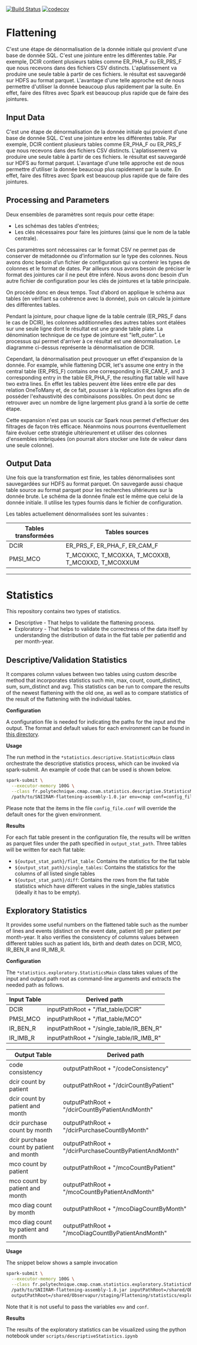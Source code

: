 [![Build Status](https://travis-ci.com/X-DataInitiative/SNIIRAM-flattening.svg?token=zoL7KzND7NxhwpowXftL&branch=master)](https://travis-ci.com/X-DataInitiative/SNIIRAM-flattening)
[![codecov](https://codecov.io/gh/X-DataInitiative/SNIIRAM-flattening/branch/master/graph/badge.svg?token=GWYM6JLi0z)](https://codecov.io/gh/X-DataInitiative/SNIIRAM-flattening)

# Flattening

C'est une étape de dénormalisation de la donnée initiale qui provient d'une base de donnée SQL. C'est une jointure entre les différentes table. Par exemple, DCIR contient plusieurs tables comme ER_PHA_F ou ER_PRS_F que nous recevons dans des fichiers CSV distincts. L'aplatissement va produire une seule table à partir de ces fichiers. le résultat est sauvegardé sur HDFS au format parquet. L'avantage d'une telle approche est de nous permettre d'utiliser la donnée beaucoup plus rapidement par la suite. En effet, faire des filtres avec Spark est beaucoup plus rapide que de faire des jointures.

## Input Data
C'est une étape de dénormalisation de la donnée initiale qui provient d'une base de donnée SQL. C'est une jointure entre les différentes table. Par exemple, DCIR contient plusieurs tables comme ER_PHA_F ou ER_PRS_F que nous recevons dans des fichiers CSV distincts. L'aplatissement va produire une seule table à partir de ces fichiers. le résultat est sauvegardé sur HDFS au format parquet. L'avantage d'une telle approche est de nous permettre d'utiliser la donnée beaucoup plus rapidement par la suite. En effet, faire des filtres avec Spark est beaucoup plus rapide que de faire des jointures.

## Processing and Parameters
Deux ensembles de paramètres sont requis pour cette étape:
* Les schémas des tables d'entrées;
* Les clés nécessaires pour faire les jointures (ainsi que le nom de la table centrale).

Ces paramètres sont nécessaires car le format CSV ne permet pas de conserver de métadonnée ou d’information sur le type des colonnes. Nous avons donc besoin d’un fichier de configuration qui va contenir les types de colonnes et le format de dates. Par ailleurs nous avons besoin de préciser le format des jointures car il ne peut être inféré. Nous avons donc besoin d’un autre fichier de configuration pour les clés de jointures et la table principale.

On procède donc en deux temps. Tout d’abord on applique le schéma aux tables (en vérifiant sa cohérence avec la donnée), puis on calcule la jointure des différentes tables.

Pendant la jointure, pour chaque ligne de la table centrale (ER_PRS_F dans le cas de DCIR), les colonnes additionnelles des autres tables sont étalées sur une seule ligne dont le résultat est une grande table plate. La dénomination technique de ce type de jointure est "left_outer". Le processus qui permet d'arriver à ce résultat est une dénormalisation. Le diagramme ci-dessus représente la dénormalisation de DCIR.

Cependant, la dénormalisation peut provoquer un effet d'expansion de la donnée. For example, while flattening DCIR, let's assume one entry in the central table (ER_PRS_F) contains one corresponding in ER_CAM_F, and 3 corresponding entry in the table ER_PHA_F, the resulting flat table will have two extra lines.  En effet les tables peuvent être liées entre elle par des relation OneToMany et, de ce fait, pousser à la réplication des lignes afin de posséder l'exhaustivité des combinaisons possibles. On peut donc se retrouver avec un nombre de ligne largement plus grand à la sortie de cette étape.

Cette expansion n'est pas un soucis car Spark nous permet d'effectuer des filtrages de façon très efficace. Néanmoins nous pourrons éventuellement faire évoluer cette stratégie ultérieurement et utiliser des colonnes d'ensembles imbriquées (on pourrait alors stocker une liste de valeur dans une seule colonne).

## Output Data
Une fois que la transformation est finie, les tables dénormalisées sont sauvegardées sur HDFS au format parquet. On sauvegarde aussi chaque table source au format parquet pour les recherches ultérieures sur la donnée brute. Le schéma de la donnée finale est le même que celui de la donnée initiale. Il utilise les types fournis dans le fichier de configuration.

Les tables actuellement dénormalisées sont les suivantes :

| Tables transformées | Tables sources                                    |
|---------------------|---------------------------------------------------|
| DCIR                | ER_PRS_F, ER_PHA_F, ER_CAM_F                      |
| PMSI_MCO            | T_MCOXXC, T_MCOXXA, T_MCOXXB, T_MCOXXD, T_MCOXXUM |

---

# Statistics
This repository contains two types of statistics.
* Descriptive - That helps to validate the flattening process.
* Exploratory - That helps to validate the correctness of the data itself by understanding the distribution of data in the flat table per patientId and per month-year.

## Descriptive/Validation Statistics

It compares column values between two tables using custom describe method that incorporates statistics such min, max, count, count_distinct, sum, sum_distinct and avg.
This statistics can be run to compare the results of the newest flattening with the old one, as well as to compare statistics of the result of the flattening with the individual tables.
 
**Configuration**

A configuration file is needed for indicating the paths for the input and the output. The format and default values for each environment can be found in [this directory](https://github.com/X-DataInitiative/SNIIRAM-flattening/tree/master/src/main/resources/statistics).

**Usage**

The run method in the `*statistics.descriptive.StatisticsMain` class orchestrate the descriptive statistics process, which can be invoked via spark-submit. 
An example of code that can be used is shown below.

```bash
spark-submit \
  --executor-memory 100G \
  --class fr.polytechnique.cmap.cnam.statistics.descriptive.StatisticsMain \
  /path/to/SNIIRAM-flattening-assembly-1.0.jar env=cmap conf=config_file.conf
```

Please note that the items in the file `config_file.conf` will override the default ones for the given environment.

**Results**

For each flat table present in the configuration file, the results will be written as parquet files under the path specified in `output_stat_path`. Three tables will be written for each flat table:

* `${output_stat_path}/flat_table`: Contains the statistics for the flat table
* `${output_stat_path}/single_tables`: Contains the statistics for the columns of all listed single tables
* `${output_stat_path}/diff`: Contains the rows from the flat table statistics which have different values in the single_tables statistics (ideally it has to be empty).

## Exploratory Statistics

It provides some useful numbers on the flattened table such as the number of lines and events (distinct on the event date, patient Id) per patient per month-year. 
It also verifies the consistency of columns values between different tables such as patient Ids, birth and death dates on DCIR, MCO, IR_BEN_R and IR_IMB_R.

**Configuration**

The `*statistics.exploratory.StatisticsMain` class takes values of the input and output path root as command-line arguments and extracts the needed path as follows.


| Input Table         | Derived path                                      |
|---------------------|---------------------------------------------------|
| DCIR                | inputPathRoot + "/flat_table/DCIR"                |
| PMSI_MCO            | inputPathRoot + "/flat_table/MCO"                 |
| IR_BEN_R            | inputPathRoot + "/single_table/IR_BEN_R"          |
| IR_IMB_R            | inputPathRoot + "/single_table/IR_IMB_R"          |


| Output Table                            | Derived path                                          |
|-----------------------------------------|-------------------------------------------------------|
| code consistency                        | outputPathRoot + "/codeConsistency"                   |
| dcir count by patient                   | outputPathRoot + "/dcirCountByPatient"                |
| dcir count by patient and month         | outputPathRoot + "/dcirCountByPatientAndMonth"        |
| dcir purchase count by month            | outputPathRoot + "/dcirPurchaseCountByMonth"          |
| dcir purchase count by patient and month| outputPathRoot + "/dcirPurchaseCountByPatientAndMonth"|
| mco count by patient                    | outputPathRoot + "/mcoCountByPatient"                 |
| mco count by patient and month          | outputPathRoot + "/mcoCountByPatientAndMonth"         |
| mco diag count by month                 | outputPathRoot + "/mcoDiagCountByMonth"               |
| mco diag count by patient and month     | outputPathRoot + "/mcoDiagCountByPatientAndMonth"     |


**Usage**

The snippet below shows a sample invocation

```bash
spark-submit \
  --executor-memory 100G \
  --class fr.polytechnique.cmap.cnam.statistics.exploratory.StatisticsMain \
  /path/to/SNIIRAM-flattening-assembly-1.0.jar inputPathRoot=/shared/Observapur/staging/Flattening \
  outputPathRoot=/shared/Observapur/staging/Flattening/statistics/exploratory
```

Note that it is not useful to pass the variables `env` and `conf`.

**Results**

The results of the exploratory statistics can be visualized using the python notebook under `scripts/descriptiveStatistics.ipynb`
